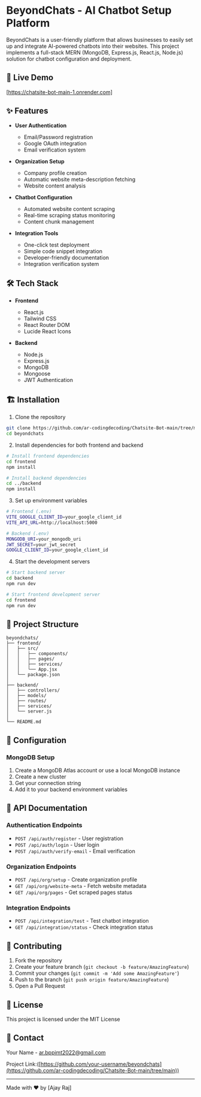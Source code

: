 # BeyondChats - AI Chatbot Setup Platform

BeyondChats is a user-friendly platform that allows businesses to easily set up and integrate AI-powered chatbots into their websites. This project implements a full-stack MERN (MongoDB, Express.js, React.js, Node.js) solution for chatbot configuration and deployment.

## 🚀 Live Demo
[https://chatsite-bot-main-1.onrender.com]

## ✨ Features

- **User Authentication**
  - Email/Password registration
  - Google OAuth integration
  - Email verification system

- **Organization Setup**
  - Company profile creation
  - Automatic website meta-description fetching
  - Website content analysis

- **Chatbot Configuration**
  - Automated website content scraping
  - Real-time scraping status monitoring
  - Content chunk management

- **Integration Tools**
  - One-click test deployment
  - Simple code snippet integration
  - Developer-friendly documentation
  - Integration verification system

## 🛠️ Tech Stack

- **Frontend**
  - React.js
  - Tailwind CSS
  - React Router DOM
  - Lucide React Icons

- **Backend**
  - Node.js
  - Express.js
  - MongoDB
  - Mongoose
  - JWT Authentication

## 🏗️ Installation

1. Clone the repository
```bash
git clone https://github.com/ar-codingdecoding/Chatsite-Bot-main/tree/main
cd beyondchats
```

2. Install dependencies for both frontend and backend
```bash
# Install frontend dependencies
cd frontend
npm install

# Install backend dependencies
cd ../backend
npm install
```

3. Set up environment variables
```bash
# Frontend (.env)
VITE_GOOGLE_CLIENT_ID=your_google_client_id
VITE_API_URL=http://localhost:5000

# Backend (.env)
MONGODB_URI=your_mongodb_uri
JWT_SECRET=your_jwt_secret
GOOGLE_CLIENT_ID=your_google_client_id
```

4. Start the development servers
```bash
# Start backend server
cd backend
npm run dev

# Start frontend development server
cd frontend
npm run dev
```

## 📁 Project Structure

```
beyondchats/
├── frontend/
│   ├── src/
│   │   ├── components/
│   │   ├── pages/
│   │   ├── services/
│   │   └── App.jsx
│   └── package.json
│
├── backend/
│   ├── controllers/
│   ├── models/
│   ├── routes/
│   ├── services/
│   └── server.js
│
└── README.md
```

## 🔧 Configuration

### MongoDB Setup
1. Create a MongoDB Atlas account or use a local MongoDB instance
2. Create a new cluster
3. Get your connection string
4. Add it to your backend environment variables

## 📝 API Documentation

### Authentication Endpoints
- `POST /api/auth/register` - User registration
- `POST /api/auth/login` - User login
- `POST /api/auth/verify-email` - Email verification

### Organization Endpoints
- `POST /api/org/setup` - Create organization profile
- `GET /api/org/website-meta` - Fetch website metadata
- `GET /api/org/pages` - Get scraped pages status

### Integration Endpoints
- `POST /api/integration/test` - Test chatbot integration
- `GET /api/integration/status` - Check integration status

## 🤝 Contributing

1. Fork the repository
2. Create your feature branch (`git checkout -b feature/AmazingFeature`)
3. Commit your changes (`git commit -m 'Add some AmazingFeature'`)
4. Push to the branch (`git push origin feature/AmazingFeature`)
5. Open a Pull Request

## 📄 License

This project is licensed under the MIT License 

## 👥 Contact

Your Name - [ar.bppimt2022@gmail.com](mailto:ar.bppimt2022@gmail.com)

Project Link:([https://github.com/your-username/beyondchats](https://github.com/ar-codingdecoding/Chatsite-Bot-main/tree/main))

---

Made with ❤️ by [Ajay Raj]
